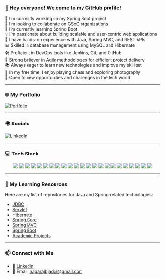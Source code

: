 ### 👋 Hey everyone! Welcome to my GitHub profile!

🔭 I’m currently working on my Spring Boot project  
👯 I’m looking to collaborate on GSoC organizations  
🌱 I’m currently learning Spring Boot  
💡 I’m passionate about building scalable and user-centric web applications  
🚀 I have hands-on experience with Java, Spring MVC, and REST APIs  
📊 Skilled in database management using MySQL and Hibernate  
🛠️ Proficient in DevOps tools like Jenkins, Git, and GitHub  
🎯 Strong believer in Agile methodologies for efficient project delivery  
📚 Always eager to learn new technologies and improve my skill set  
📸 In my free time, I enjoy playing chess and exploring photography  
🌟 Open to new opportunities and challenges in the tech world  

---

### 🌐 My Portfolio  
[![Portfolio](https://img.shields.io/badge/My%20Portfolio-000?style=for-the-badge&logo=google-chrome&logoColor=white)](https://nagaraj-jadar.github.io/)

---

### 🌍 Socials  
[![LinkedIn](https://img.shields.io/badge/LinkedIn-0077B5?style=for-the-badge&logo=linkedin&logoColor=white)](https://www.linkedin.com/in/nagaraj-jadar/)  

---

### 💻 Tech Stack  
<p align="center">
  <img src="https://img.shields.io/badge/Java-ED8B00?style=for-the-badge&logo=java&logoColor=white" />
  <img src="https://img.shields.io/badge/C-00599C?style=for-the-badge&logo=c&logoColor=white" />
  <img src="https://img.shields.io/badge/MySQL-4479A1?style=for-the-badge&logo=mysql&logoColor=white" />
  <img src="https://img.shields.io/badge/HTML5-E34F26?style=for-the-badge&logo=html5&logoColor=white" />
  <img src="https://img.shields.io/badge/CSS3-1572B6?style=for-the-badge&logo=css3&logoColor=white" />
  <img src="https://img.shields.io/badge/JavaScript-F7DF1E?style=for-the-badge&logo=javascript&logoColor=black" />
  <img src="https://img.shields.io/badge/Spring-6DB33F?style=for-the-badge&logo=spring&logoColor=white" />
  <img src="https://img.shields.io/badge/Hibernate-59666C?style=for-the-badge&logo=hibernate&logoColor=white" />
  <img src="https://img.shields.io/badge/JDBC-000000?style=for-the-badge&logo=oracle&logoColor=white" />
  <img src="https://img.shields.io/badge/Servlet-6DB33F?style=for-the-badge&logo=java&logoColor=white" />
  <img src="https://img.shields.io/badge/Maven-C71A36?style=for-the-badge&logo=apache-maven&logoColor=white" />
  <img src="https://img.shields.io/badge/Python-3776AB?style=for-the-badge&logo=python&logoColor=white" />
  <img src="https://img.shields.io/badge/Bootstrap-7952B3?style=for-the-badge&logo=bootstrap&logoColor=white" />
  <img src="https://img.shields.io/badge/Agile-009FDA?style=for-the-badge&logo=scrumalliance&logoColor=white" />
  <img src="https://img.shields.io/badge/Git-F05032?style=for-the-badge&logo=git&logoColor=white" />
  <img src="https://img.shields.io/badge/GitHub-181717?style=for-the-badge&logo=github&logoColor=white" />
  <img src="https://img.shields.io/badge/GitHub%20Copilot-24A1C0?style=for-the-badge&logo=github&logoColor=white" />
  <img src="https://img.shields.io/badge/GitLab-FC6D26?style=for-the-badge&logo=gitlab&logoColor=white" />
  <img src="https://img.shields.io/badge/Apache%20Tomcat-F8DC75?style=for-the-badge&logo=apache-tomcat&logoColor=black" />
  <img src="https://img.shields.io/badge/Jenkins-D24939?style=for-the-badge&logo=jenkins&logoColor=white" />
  <img src="https://img.shields.io/badge/Eclipse-2C2255?style=for-the-badge&logo=eclipse&logoColor=white" />
  <img src="https://img.shields.io/badge/Visual%20Studio-5C2D91?style=for-the-badge&logo=visual-studio&logoColor=white" />
  <img src="https://img.shields.io/badge/OpenCV-5C3EE8?style=for-the-badge&logo=opencv&logoColor=white" />
</p>

---

### 📂 My Learning Resources
Here are my list of repositories for Java and Spring-related technologies:
- [JDBC](#)
- [Servlet](#)
- [Hibernate](#)
- [Spring Core](#)
- [Spring MVC](#)
- [Spring Boot](#)
- [Academic Projects](#)

---

### 📫 Connect with Me
- 💼 [LinkedIn](https://www.linkedin.com/in/nagaraj-jadar/)
- 📧 Email: nagarajbjadar@gmail.com
